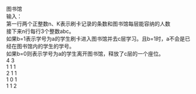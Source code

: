 图书馆  
输入：  
第一行两个正整数n、K表示刷卡记录的条数和图书馆每层能容纳的人数  
接下来n行每行3个整数abc。  
如果b=1表示学号为a的学生刷卡进入图书馆并去c层学习。且b=1时，a不会是已经在图书馆内的学生的学号。  
如果b=0则表示学号为a的学生离开图书馆，释放了c层的一个座位。  
4 3  
1 1 1  
2 1 1  
1 0 1  
1 1 2  
